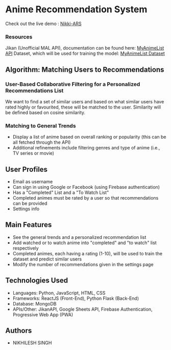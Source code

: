 # Anime Recommendation System 
Check out the live demo : [Nikki-ARS](https://animania-pwa.herokuapp.com)

### Resources
Jikan (Unofficial MAL API), documentation can be found here: [MyAnimeList API](https://jikan.docs.apiary.io/#) 
Dataset, which will be used for training the model: [MyAnimeList Dataset](https://www.kaggle.com/azathoth42/myanimelist)

## Algorithm: Matching Users to Recommendations
### User-Based Collaborative Filtering for a Personalized Recommendations List
We want to find a set of similar users and based on what similar users have rated highly or favourited, these will be matched to the user. Similarity will be defined based on cosine similarity.

### Matching to General Trends
- Display a list of anime based on overall ranking or popularity (this can be all fetched through the API)
- Additional refinements include filtering genres and type of anime (i.e., TV series or movie)

## User Profiles
- Email as username
- Can sign in using Google or Facebook (using Firebase authentication)
- Has a "Completed" List and a "To Watch List"
- Completed animes must be rated by a user so that recommendations can be provided
- Settings info

## Main Features
- See the general trends and a personalized recommendation list
- Add watched or to watch anime into "completed" and "to watch" list respectively
- Completed animes, each having a rating (1-10), will be used to train the dataset and predict similar users
- Modify the number of recommendations given in the settings page

## Technologies Used
- Languages: Python, JavaScript, HTML, CSS
- Frameworks: ReactJS (Front-End), Python Flask (Back-End)
- Database: MongoDB
- APIs/Other: JikanAPI, Google Sheets API, Firebase Authentication, Progressive Web App (PWA)

## Authors

- NIKHILESH SINGH
